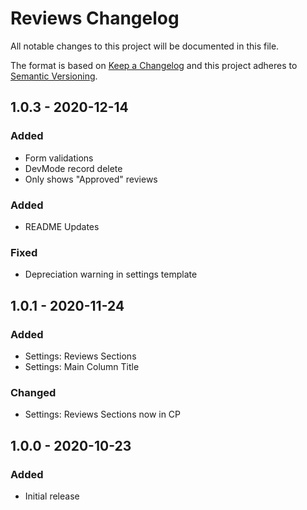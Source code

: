 # Reviews Changelog

All notable changes to this project will be documented in this file.

The format is based on [Keep a Changelog](http://keepachangelog.com/) and this project adheres to [Semantic Versioning](http://semver.org/).

## 1.0.3 - 2020-12-14
### Added
- Form validations
- DevMode record delete
- Only shows "Approved" reviews

### Added
- README Updates
### Fixed
- Depreciation warning in settings template

## 1.0.1 - 2020-11-24
### Added
- Settings: Reviews Sections
- Settings: Main Column Title

### Changed
- Settings: Reviews Sections now in CP

## 1.0.0 - 2020-10-23
### Added
- Initial release
